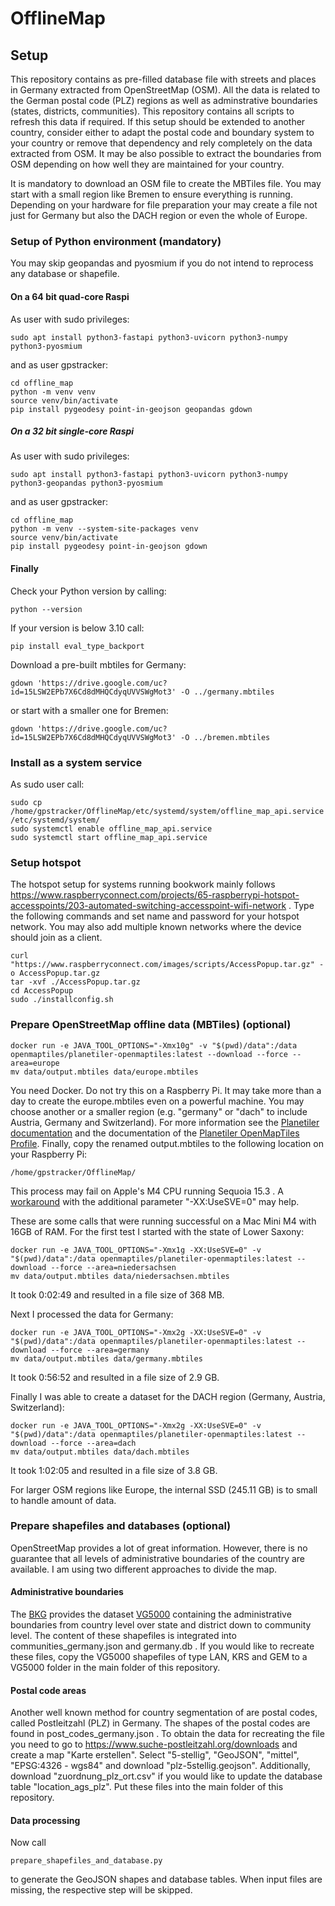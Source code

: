# OfflineMap

## Setup
This repository contains as pre-filled database file with streets and places in Germany extracted from OpenStreetMap (OSM).
All the data is related to the German postal code (PLZ) regions as well as adminstrative boundaries (states, districts, communities).
This repository contains all scripts to refresh this data if required.
If this setup should be extended to another country, consider either to adapt the postal code and boundary system to your country or remove that dependency and rely completely on the data extracted from OSM. It may be also possible to extract the boundaries from OSM depending on how well they are maintained for your country.

It is mandatory to download an OSM file to create the MBTiles file.
You may start with a small region like Bremen to ensure everything is running.
Depending on your hardware for file preparation your may create a file not just for Germany but also the DACH region or even the whole of Europe.

### Setup of Python environment (mandatory)
You may skip geopandas and pyosmium if you do not intend to reprocess any
database or shapefile.
#### On a 64 bit quad-core Raspi
As user with sudo privileges:
```
sudo apt install python3-fastapi python3-uvicorn python3-numpy python3-pyosmium
```
and as user gpstracker:
```
cd offline_map
python -m venv venv
source venv/bin/activate
pip install pygeodesy point-in-geojson geopandas gdown
```
##### On a 32 bit single-core Raspi
As user with sudo privileges:
```
sudo apt install python3-fastapi python3-uvicorn python3-numpy python3-geopandas python3-pyosmium
```
and as user gpstracker:
```
cd offline_map
python -m venv --system-site-packages venv
source venv/bin/activate
pip install pygeodesy point-in-geojson gdown
```
#### Finally
Check your Python version by calling:
```
python --version
```
If your version is below 3.10 call:
```
pip install eval_type_backport
```
Download a pre-built mbtiles for Germany:
```
gdown 'https://drive.google.com/uc?id=15LSW2EPb7X6Cd8dMHQCdyqUVVSWgMot3' -O ../germany.mbtiles
```
or start with a smaller one for Bremen:
```
gdown 'https://drive.google.com/uc?id=15LSW2EPb7X6Cd8dMHQCdyqUVVSWgMot3' -O ../bremen.mbtiles
```
### Install as a system service
As sudo user call:
```
sudo cp /home/gpstracker/OfflineMap/etc/systemd/system/offline_map_api.service /etc/systemd/system/
sudo systemctl enable offline_map_api.service 
sudo systemctl start offline_map_api.service 
```
### Setup hotspot
The hotspot setup for systems running bookwork mainly follows https://www.raspberryconnect.com/projects/65-raspberrypi-hotspot-accesspoints/203-automated-switching-accesspoint-wifi-network
.
Type the following commands and set name and password for your hotspot
network.
You may also add multiple known networks where the device should join as a
client.
```
curl "https://www.raspberryconnect.com/images/scripts/AccessPopup.tar.gz" -o AccessPopup.tar.gz
tar -xvf ./AccessPopup.tar.gz
cd AccessPopup
sudo ./installconfig.sh
```
### Prepare OpenStreetMap offline data (MBTiles) (optional)
```
docker run -e JAVA_TOOL_OPTIONS="-Xmx10g" -v "$(pwd)/data":/data openmaptiles/planetiler-openmaptiles:latest --download --force --area=europe
mv data/output.mbtiles data/europe.mbtiles
```
You need Docker. Do not try this on a Raspberry Pi. It may take more than a day to create the europe.mbtiles even on a powerful machine. You may choose another or a
smaller region (e.g. "germany" or "dach" to include Austria, Germany and Switzerland).
For more information see the
[Planetiler documentation](https://github.com/onthegomap/planetiler)
and the documentation of the [Planetiler OpenMapTiles
Profile](https://github.com/openmaptiles/planetiler-openmaptiles).
Finally, copy the renamed output.mbtiles to the following location on your Raspberry Pi:
```
/home/gpstracker/OfflineMap/
```

This process may fail on Apple's M4 CPU running Sequoia 15.3 .
A [workaround](https://github.com/corretto/corretto-21/issues/85) with the additional parameter "-XX:UseSVE=0" may help.

These are some calls that were running successful on a Mac Mini M4 with 16GB of RAM.
For the first test I started with the state of Lower Saxony:
```
docker run -e JAVA_TOOL_OPTIONS="-Xmx1g -XX:UseSVE=0" -v "$(pwd)/data":/data openmaptiles/planetiler-openmaptiles:latest --download --force --area=niedersachsen
mv data/output.mbtiles data/niedersachsen.mbtiles
```
It took 0:02:49 and resulted in a file size of 368 MB. 

Next I processed the data for Germany:
```
docker run -e JAVA_TOOL_OPTIONS="-Xmx2g -XX:UseSVE=0" -v "$(pwd)/data":/data openmaptiles/planetiler-openmaptiles:latest --download --force --area=germany
mv data/output.mbtiles data/germany.mbtiles
```
It took 0:56:52 and resulted in a file size of 2.9 GB.

Finally I was able to create a dataset for the DACH region (Germany, Austria, Switzerland):
```
docker run -e JAVA_TOOL_OPTIONS="-Xmx2g -XX:UseSVE=0" -v "$(pwd)/data":/data openmaptiles/planetiler-openmaptiles:latest --download --force --area=dach
mv data/output.mbtiles data/dach.mbtiles
```
It took 1:02:05 and resulted in a file size of 3.8 GB.

For larger OSM regions like Europe, the internal SSD (245.11 GB) is to small to handle amount of data.

### Prepare shapefiles and databases (optional)
OpenStreetMap provides a lot of great information.
However, there is no guarantee that all levels of administrative boundaries of the country are available.
I am using two different approaches to divide the map.
#### Administrative boundaries
The [BKG](https://www.bkg.bund.de) provides the dataset [VG5000](https://gdz.bkg.bund.de/index.php/default/open-data/verwaltungsgebiete-1-5-000-000-stand-01-01-vg5000-01-01.html) containing the administrative boundaries from country level over state and district down to community level.
The content of these shapefiles is integrated into communities_germany.json and germany.db .
If you would like to recreate these files, copy the VG5000 shapefiles of type LAN, KRS and GEM to a VG5000 folder in the main folder of this repository.
#### Postal code areas
Another well known method for country segmentation of are postal codes, called Postleitzahl (PLZ) in Germany.
The shapes of the postal codes are found in post_codes_germany.json .
To obtain the data for recreating the file you need to go to https://www.suche-postleitzahl.org/downloads and create a map "Karte erstellen".
Select "5-stellig", "GeoJSON", "mittel", "EPSG:4326 - wgs84" and download "plz-5stellig.geojson".
Additionally, download "zuordnung_plz_ort.csv" if you would like to update the database table "location_ags_plz".
Put these files into the main folder of this repository.
#### Data processing
Now call
```
prepare_shapefiles_and_database.py
```
to generate the GeoJSON shapes and database tables.
When input files are missing, the respective step will be skipped.
